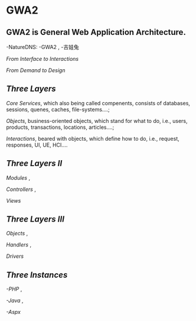 # GWA2
GWA2 is General Web Application Architecture.  
----
-NatureDNS: -GWA2 , -吉娃兔

*From Interface to Interactions*

*From Demand to Design*

***Three Layers***
----
*Core Services*, 
  which also being called compenents, consists of databases, sessions, quenes, caches, file-systems....; 

*Objects*, 
  business-oriented objects, which stand for what to do, i.e., users, products, transactions, locations, articles....; 

*Interactions*, 
  beared with objects, which define how to do, i.e., request, responses, UI, UE, HCI.... 

***Three Layers II***
----
*Modules* , 

*Controllers* ,

*Views*

***Three Layers III***
----
*Objects* , 

*Handlers* ,

*Drivers*

***Three Instances***
----
*-PHP* , 

*-Java* ,

*-Aspx*
